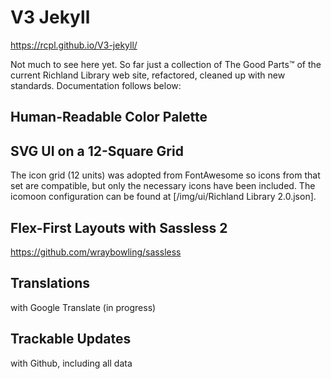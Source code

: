 # V3 Jekyll

https://rcpl.github.io/V3-jekyll/

Not much to see here yet. So far just a collection of The Good Parts™ of the current Richland Library web site, refactored, cleaned up with new standards. Documentation follows below:

## Human-Readable Color Palette

## SVG UI on a 12-Square Grid
The icon grid (12 units) was adopted from FontAwesome so icons from that set are compatible, but only the necessary icons have been included. The icomoon configuration can be found at [/img/ui/Richland Library 2.0.json].

## Flex-First Layouts with Sassless 2
https://github.com/wraybowling/sassless

## Translations
with Google Translate (in progress)

## Trackable Updates
with Github, including all data
